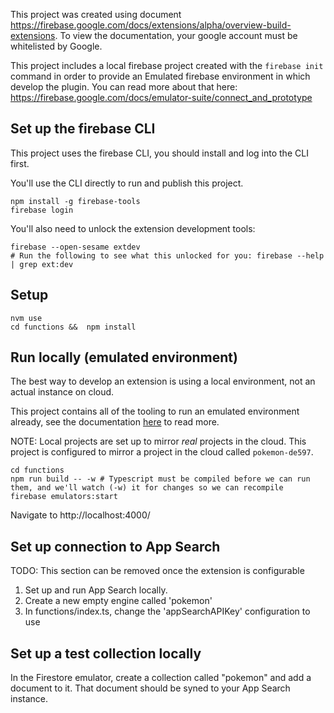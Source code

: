 This project was created using document https://firebase.google.com/docs/extensions/alpha/overview-build-extensions. To view the documentation, your google account must be whitelisted by Google.

This project includes a local firebase project created with the `firebase init` command in order to provide an Emulated firebase environment in which develop the plugin. You can read more about that here: https://firebase.google.com/docs/emulator-suite/connect_and_prototype

## Set up the firebase CLI

This project uses the firebase CLI, you should install and log into the CLI first.

You'll use the CLI directly to run and publish this project.

```
npm install -g firebase-tools
firebase login
```

You'll also need to unlock the extension development tools:

```
firebase --open-sesame extdev
# Run the following to see what this unlocked for you: firebase --help | grep ext:dev
```

## Setup

```shell
nvm use
cd functions &&  npm install
```

## Run locally (emulated environment)

The best way to develop an extension is using a local environment, not an actual instance on cloud.

This project contains all of the tooling to run an emulated environment already, see the documentation [here](https://firebase.google.com/docs/emulator-suite) to read more.

NOTE: Local projects are set up to mirror _real_ projects in the cloud. This project is configured to mirror a project in the cloud called `pokemon-de597`.

```shell
cd functions
npm run build -- -w # Typescript must be compiled before we can run them, and we'll watch (-w) it for changes so we can recompile
firebase emulators:start
```

Navigate to http://localhost:4000/

## Set up connection to App Search

TODO: This section can be removed once the extension is configurable

1. Set up and run App Search locally.
2. Create a new empty engine called 'pokemon'
3. In functions/index.ts, change the 'appSearchAPIKey' configuration to use

## Set up a test collection locally

In the Firestore emulator, create a collection called "pokemon" and add a document to it. That document should be syned to your App Search instance.
